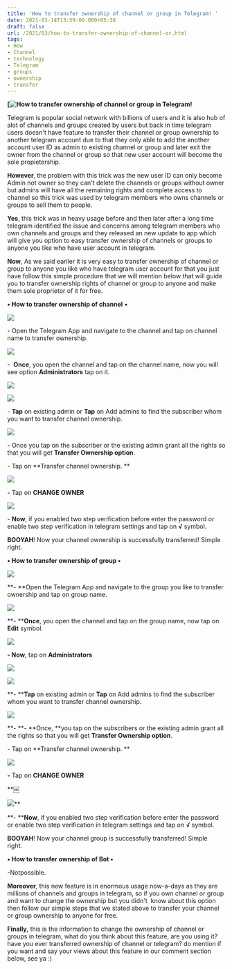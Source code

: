 ```yaml
---
title: 'How to transfer ownership of channel or group in Telegram! '
date: 2021-03-14T13:59:00.000+05:30
draft: false
url: /2021/03/how-to-transfer-ownership-of-channel-or.html
tags: 
- How
- Channel
- technology
- Telegram
- groups
- ownership
- transfer
---
```


 **[![How to transfer ownership of channel or group in Telegram!](https://lh3.googleusercontent.com/-ElPLV9TZmW8/YFG9_WMuLiI/AAAAAAAADlk/z4I7v4O4g40e0vwaIYjf_SGz77Q6s7IsACLcBGAsYHQ/s1600/1615969769461404-0.png "How to transfer ownership of channel or group in Telegram!")** 

Telegram is popular social network with billions of users and it is also hub of alot of channels and groups created by users but back in time telegram users doesn't have feature to transfer their channel or group ownership to another telegram account due to that they only able to add the another account user ID as admin to existing channel or group and later exit the owner from the channel or group so that new user account will become the sole propietership.   

  

**However**, the problem with this trick was the new user ID can only become Admin not owner so they can't delete the channels or groups without owner but admins will have all the remaining rights and complete access to channel so this trick was used by telegram members who owns channels or groups to sell them to people. 

  

**Yes**, this trick was in heavy usage before and then later after a long time telegram identified the issue and concerns among telegram members who own channels and groups and they released an new update to app which will give you option to easy transfer ownership of channels or groups to anyone you like who have user account in telegram. 

  

**Now**, As we said earlier it is very easy to transfer ownership of channel or group to anyone you like who have telegram user account for that you just have follow this simple procedure that we will mention below that will guide you to transfer ownership rights of channel or group to anyone and make them sole proprietor of it for free. 

**• How to transfer ownership of channel** • 

  

 ![](https://lh3.googleusercontent.com/-Zg9F3ptFAis/YFG6fkHAMII/AAAAAAAADlY/syS-rsstJ50aYxKorxjRYSi5U-AWCnaYACLcBGAsYHQ/s1600/1615968891694212-0.png) 

  

  

\- Open the Telegram App and navigate to the channel and tap on channel name to transfer ownership. 

  

 ![](https://lh3.googleusercontent.com/-fWy_RjxMw7o/YFG6e7uzwzI/AAAAAAAADlU/cvhzm3sH0Xw_Qb_RoDPM6nwYWnQ1Ws-eACLcBGAsYHQ/s1600/1615968888198958-1.png) 

  

  

\-  **Once**, you open the channel and tap on the channel name, now you will see option **Administrators** tap on it. 

  

 ![](https://lh3.googleusercontent.com/-TipbkgSMRVA/YFG6d8th8PI/AAAAAAAADlQ/7b32vyeLoAcsw_-NQXSe3e8CzU3XZm-5QCLcBGAsYHQ/s1600/1615968883808996-2.png) 

  
  

 ![](https://lh3.googleusercontent.com/-Y5CksqItGSU/YFG6c7yBUdI/AAAAAAAADlM/59bGPflXZq0cy-rFdhjH29mVu47LHX4iACLcBGAsYHQ/s1600/1615968879333806-3.png) 

  

  

\- **Tap** on existing admin or **Tap** on Add admins to find the subscriber whom you want to transfer channel ownership.  

  

 ![](https://lh3.googleusercontent.com/-hX5NudqyckM/YFG6bkW0LDI/AAAAAAAADlI/Vee9rI1WLaQk20aJsuphSBLNyWcg8t2FgCLcBGAsYHQ/s1600/1615968874913264-4.png) 

  

  

\- Once you tap on the subscriber or the existing admin grant all the rights so that you will get **Transfer Ownership option**. 

  

\- Tap on **Transfer channel ownership. **

 **![](https://lh3.googleusercontent.com/-FONWOqVAtYw/YFG6arrq1lI/AAAAAAAADlE/OWeWKwJycbAQwjeLgZq0_pqxU61yAV2hgCLcBGAsYHQ/s1600/1615968871053125-5.png)** 

**\-** Tap on **CHANGE OWNER**

 **![](https://lh3.googleusercontent.com/-BP39c9ij18E/YFG6ZWV-rlI/AAAAAAAADlA/TW1QwGsrRVwnDZEeuzKvIpdmK4b2YHqZwCLcBGAsYHQ/s1600/1615968866367538-6.png)** 

  

\- **Now**, if you enabled two step verification before enter the password or enable two step verification in telegram settings and tap on **√** symbol. 

  

**BOOYAH**! Now your channel ownership is successfully transferred! Simple right. 

  

  

**• How to transfer ownership of group •**

 **![](https://lh3.googleusercontent.com/-Uo8NeHHyv0Y/YFG6YSZHfhI/AAAAAAAADk8/lTQlN9K2Bfo9PZOI3ehoVUx8LhDZlitxACLcBGAsYHQ/s1600/1615968862331106-7.png)** 

**\- **Open the Telegram App and navigate to the group you like to transfer ownership and tap on group name. 

 **![](https://lh3.googleusercontent.com/-uFRlJTna97w/YFG6XPSdsbI/AAAAAAAADk4/9uVJW4AU18UeTQJ0lTzTqbY7YYwUkGLLgCLcBGAsYHQ/s1600/1615968857808566-8.png)** 

**\- ****Once**, you open the channel and tap on the group name, now tap on **Edit** symbol.

 **![](https://lh3.googleusercontent.com/-Uf6sC57w6OM/YFG6WfqfeYI/AAAAAAAADk0/XzMSy__mnK07OcPj6ZRHKsIDUgC5YlaKACLcBGAsYHQ/s1600/1615968853615935-9.png)** 

**\- Now**, tap on **Administrators**  

 **![](https://lh3.googleusercontent.com/-K0BL5HQ9JWo/YFG6VFk7R4I/AAAAAAAADkw/rPZJ-_boAms1EJTr_Mb-1uSBFKw0fVNhQCLcBGAsYHQ/s1600/1615968849783816-10.png)** 

 **![](https://lh3.googleusercontent.com/-W1Sr3v-iuUY/YFG6UUfWRLI/AAAAAAAADks/2cq4lYcfpHwsl-bdUvisa9L929j9_39DwCLcBGAsYHQ/s1600/1615968846718367-11.png)** 

**\- ****Tap** on existing admin or **Tap** on Add admins to find the subscriber whom you want to transfer channel ownership.

 **![](https://lh3.googleusercontent.com/-0SQAbwkZLGk/YFG6TXkZLjI/AAAAAAAADko/HvDSDUSvZNYszK-zhoDkN_Fdo5HNE68xQCLcBGAsYHQ/s1600/1615968841789884-12.png)** 

**\- **\- **Once, **you tap on the subscribers or the existing admin grant all the rights so that you will get **Transfer Ownership option**. 

  

\- Tap on **Transfer channel ownership. **

 **![](https://lh3.googleusercontent.com/-RazlsN6GkPY/YFG6SMonqXI/AAAAAAAADkk/m6MS1iDEt4El9h1jagh10CKHj2TF-PKYgCLcBGAsYHQ/s1600/1615968835764744-13.png)** 

**\-** Tap on **CHANGE OWNER**

**￼

 ![](https://lh3.googleusercontent.com/-vhLYsyLv46E/YFG6Q1FuD7I/AAAAAAAADkg/IzzHpHPh1RkXQoK5XZZGIn9eqrAp90uegCLcBGAsYHQ/s1600/1615968831500087-14.png)** 

**\- ****Now**, if you enabled two step verification before enter the password or enable two step verification in telegram settings and tap on **√** symbol. 

**BOOYAH**! Now your channel group is successfully transferred! Simple right. 

**• How to transfer ownership of Bot •**

\-Notpossible. 

  

**Moreover**, this new feature is in enormous usage now-a-days as they are millions of channels and groups in telegram, so if you own channel or group and want to change the ownership but you didn't  know about this option then follow our simple steps that we stated above to transfer your channel or group ownership to anyone for free. 

  

**Finally,** this is the information to change the ownership of channel or groups in telegram, what do you think about this feature, are you using it? have you ever transferred ownership of channel or telegram? do mention if you want and say your views about this feature in our comment section below, see ya :)